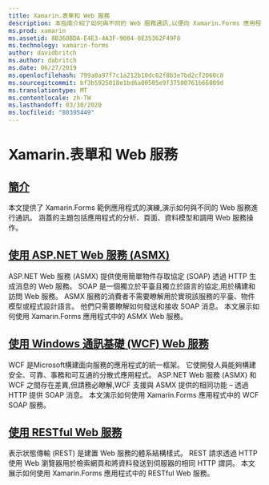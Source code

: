 ```yaml
---
title: Xamarin.表單和 Web 服務
description: 本指南介紹了如何與不同的 Web 服務通訊,以便向 Xamarin.Forms 應用程式提供創建、讀取、更新和刪除 (CRUD) 功能。 涵蓋的主題包括與 ASMX 服務、WCF 服務、REST 服務通訊。
ms.prod: xamarin
ms.assetid: 8B360BDA-E4E3-4A3F-9004-0E35362F49F8
ms.technology: xamarin-forms
author: davidbritch
ms.author: dabritch
ms.date: 06/27/2019
ms.openlocfilehash: 799a0a97f7c1a212b10dc62f8b3e7bd2cf2060c8
ms.sourcegitcommit: bf3b5925018e1bd6a00505e9f37500761b66809d
ms.translationtype: MT
ms.contentlocale: zh-TW
ms.lasthandoff: 03/30/2020
ms.locfileid: "80395449"
---
```

# <a name="xamarinforms-and-web-services"></a>Xamarin.表單和 Web 服務

## <a name="introduction"></a>[簡介](introduction.md)

本文提供了 Xamarin.Forms 範例應用程式的演練,演示如何與不同的 Web 服務進行通訊。 涵蓋的主題包括應用程式的分析、頁面、資料模型和調用 Web 服務操作。

## <a name="consume-an-aspnet-web-service-asmx"></a>[使用 ASP.NET Web 服務 (ASMX)](~/xamarin-forms/data-cloud/web-services/asmx.md)

ASP.NET Web 服務 (ASMX) 提供使用簡單物件存取協定 (SOAP) 透過 HTTP 生成消息的 Web 服務。 SOAP 是一個獨立於平臺且獨立於語言的協定,用於構建和訪問 Web 服務。 ASMX 服務的消費者不需要瞭解用於實現該服務的平臺、物件模型或程式設計語言。 他們只需要瞭解如何發送和接收 SOAP 消息。 本文展示如何使用 Xamarin.Forms 應用程式中的 ASMX Web 服務。

## <a name="consume-a-windows-communication-foundation-wcf-web-service"></a>[使用 Windows 通訊基礎 (WCF) Web 服務](~/xamarin-forms/data-cloud/web-services/wcf.md)

WCF 是Microsoft構建面向服務的應用程式的統一框架。 它使開發人員能夠構建安全、可靠、事務和可互通的分散式應用程式。 ASP.NET Web 服務 (ASMX) 和 WCF 之間存在差異,但請務必瞭解,WCF 支援與 ASMX 提供的相同功能 – 透過 HTTP 提供 SOAP 消息。 本文演示如何使用 Xamarin.Forms 應用程式中的 WCF SOAP 服務。

## <a name="consume-a-restful-web-service"></a>[使用 RESTful Web 服務](~/xamarin-forms/data-cloud/web-services/rest.md)

表示狀態傳輸 (REST) 是建置 Web 服務的體系結構樣式。 REST 請求透過 HTTP 使用 Web 瀏覽器用於檢索網頁和將資料發送到伺服器的相同 HTTP 謂詞。 本文展示如何使用 Xamarin.Forms 應用程式中的 RESTful Web 服務。
